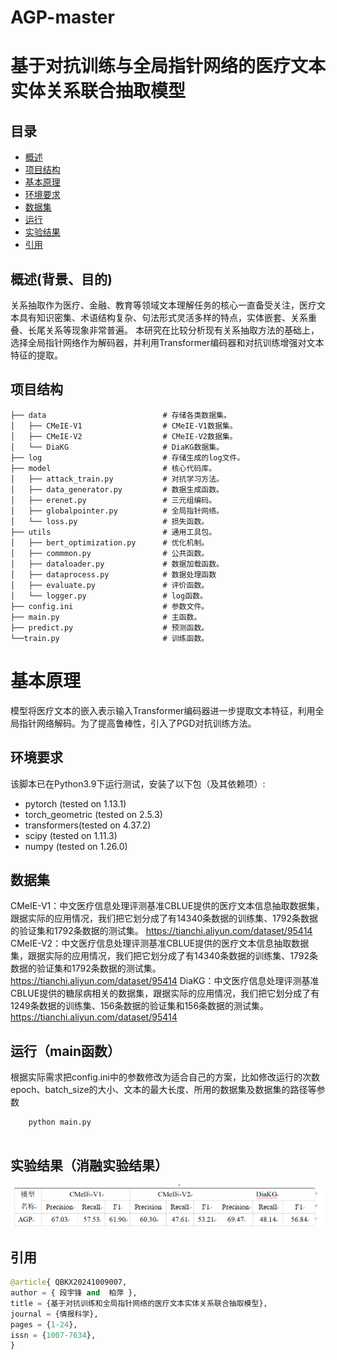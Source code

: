 # AGP-master
# 基于对抗训练与全局指针网络的医疗文本实体关系联合抽取模型

## 目录
- [概述](#概述)
- [项目结构](#项目结构)
- [基本原理](#基本原理)
- [环境要求](#环境要求)
- [数据集](#数据集)
- [运行](#运[main.py](main.py)行)
- [实验结果](#实验结果)
- [引用](#引用)

## 概述(背景、目的)

关系抽取作为医疗、金融、教育等领域文本理解任务的核心一直备受关注，医疗文本具有知识密集、术语结构复杂、句法形式灵活多样的特点，实体嵌套、关系重叠、长尾关系等现象非常普遍。
本研究在比较分析现有关系抽取方法的基础上，选择全局指针网络作为解码器，并利用Transformer编码器和对抗训练增强对文本特征的提取。

## 项目结构
```
├── data                          # 存储各类数据集。
│   ├── CMeIE-V1                  # CMeIE-V1数据集。
│   ├── CMeIE-V2                  # CMeIE-V2数据集。
│   └── DiaKG                     # DiaKG数据集。
├── log                           # 存储生成的log文件。
├── model                         # 核心代码库。
│   ├── attack_train.py           # 对抗学习方法。
│   ├── data_generator.py         # 数据生成函数。
│   ├── erenet.py                 # 三元组编码。
│   ├── globalpointer.py          # 全局指针网络。
│   └── loss.py                   # 损失函数。
├── utils                         # 通用工具包。
│   ├── bert_optimization.py      # 优化机制。
│   ├── commmon.py                # 公共函数。
│   ├── dataloader.py             # 数据加载函数。
│   ├── dataprocess.py            # 数据处理函数
│   ├── evaluate.py               # 评价函数。
│   └── logger.py                 # log函数。
├── config.ini                    # 参数文件。
├── main.py                       # 主函数。
├── predict.py                    # 预测函数。
└──train.py                       # 训练函数。
```

# 基本原理
模型将医疗文本的嵌入表示输入Transformer编码器进一步提取文本特征，利用全局指针网络解码。为了提高鲁棒性，引入了PGD对抗训练方法。

## 环境要求
该脚本已在Python3.9下运行测试，安装了以下包（及其依赖项）:
* pytorch (tested on 1.13.1)
* torch_geometric (tested on 2.5.3)
* transformers(tested on 4.37.2)
* scipy (tested on 1.11.3)
* numpy (tested on 1.26.0)

## 数据集 
CMeIE-V1：中文医疗信息处理评测基准CBLUE提供的医疗文本信息抽取数据集，跟据实际的应用情况，我们把它划分成了有14340条数据的训练集、1792条数据的验证集和1792条数据的测试集。 https://tianchi.aliyun.com/dataset/95414
CMeIE-V2：中文医疗信息处理评测基准CBLUE提供的医疗文本信息抽取数据集，跟据实际的应用情况，我们把它划分成了有14340条数据的训练集、1792条数据的验证集和1792条数据的测试集。 https://tianchi.aliyun.com/dataset/95414
DiaKG：中文医疗信息处理评测基准CBLUE提供的糖尿病相关的数据集，跟据实际的应用情况，我们把它划分成了有1249条数据的训练集、156条数据的验证集和156条数据的测试集。 https://tianchi.aliyun.com/dataset/95414

## 运行（main函数）
根据实际需求把config.ini中的参数修改为适合自己的方案，比如修改运行的次数epoch、batch_size的大小、文本的最大长度、所用的数据集及数据集的路径等参数
```
    python main.py
    
```

## 实验结果（消融实验结果）

![img_1.png](img_1.png)

## 引用

```python
@article{ QBKX20241009007,
author = { 段宇锋 and  柏萍 },
title = {基于对抗训练和全局指针网络的医疗文本实体关系联合抽取模型},
journal = {情报科学},
pages = {1-24},
issn = {1007-7634},
}
```

